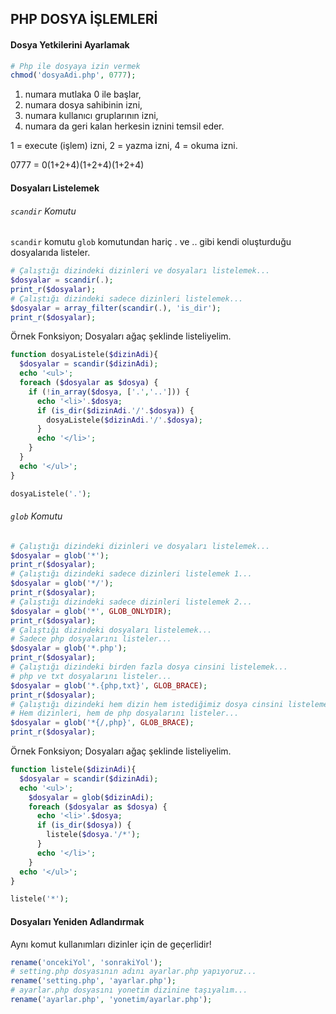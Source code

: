 ## PHP DOSYA İŞLEMLERİ

#### Dosya Yetkilerini Ayarlamak

```php
# Php ile dosyaya izin vermek
chmod('dosyaAdi.php', 0777);
```

1. numara mutlaka 0 ile başlar,
2. numara dosya sahibinin izni,
3. numara kullanıcı gruplarının izni,
4. numara da geri kalan herkesin iznini temsil eder.

1 = execute (işlem) izni,
2 = yazma izni,
4 = okuma izni.

0777 = 0(1+2+4)(1+2+4)(1+2+4)

#### Dosyaları Listelemek

###### ```scandir``` Komutu

```scandir``` komutu ```glob``` komutundan hariç . ve .. gibi kendi oluşturduğu dosyalarıda listeler.

```php
# Çalıştığı dizindeki dizinleri ve dosyaları listelemek...
$dosyalar = scandir(.);
print_r($dosyalar);
# Çalıştığı dizindeki sadece dizinleri listelemek...
$dosyalar = array_filter(scandir(.), 'is_dir');
print_r($dosyalar);
```

Örnek Fonksiyon; Dosyaları ağaç şeklinde listeliyelim.

```php
function dosyaListele($dizinAdi){
  $dosyalar = scandir($dizinAdi);
  echo '<ul>';
  foreach ($dosyalar as $dosya) {
    if (!in_array($dosya, ['.','..'])) {
      echo '<li>'.$dosya;
      if (is_dir($dizinAdi.'/'.$dosya)) {
        dosyaListele($dizinAdi.'/'.$dosya);
      }
      echo '</li>';
    }
  }
  echo '</ul>';
}

dosyaListele('.');
```

###### ```glob``` Komutu

```php
# Çalıştığı dizindeki dizinleri ve dosyaları listelemek...
$dosyalar = glob('*');
print_r($dosyalar);
# Çalıştığı dizindeki sadece dizinleri listelemek 1...
$dosyalar = glob('*/');
print_r($dosyalar);
# Çalıştığı dizindeki sadece dizinleri listelemek 2...
$dosyalar = glob('*', GLOB_ONLYDIR);
print_r($dosyalar);
# Çalıştığı dizindeki dosyaları listelemek...
# Sadece php dosyalarını listeler...
$dosyalar = glob('*.php');
print_r($dosyalar);
# Çalıştığı dizindeki birden fazla dosya cinsini listelemek...
# php ve txt dosyalarını listeler...
$dosyalar = glob('*.{php,txt}', GLOB_BRACE);
print_r($dosyalar);
# Çalıştığı dizindeki hem dizin hem istediğimiz dosya cinsini listelemek...
# Hem dizinleri, hem de php dosyalarını listeler...
$dosyalar = glob('*{/,php}', GLOB_BRACE);
print_r($dosyalar);
```

Örnek Fonksiyon; Dosyaları ağaç şeklinde listeliyelim.

```php
function listele($dizinAdi){
  $dosyalar = scandir($dizinAdi);
  echo '<ul>';
    $dosyalar = glob($dizinAdi);
    foreach ($dosyalar as $dosya) {
      echo '<li>'.$dosya;
      if (is_dir($dosya)) {
        listele($dosya.'/*');
      }
      echo '</li>';
    }
  echo '</ul>';
}

listele('*');
```

#### Dosyaları Yeniden Adlandırmak
 Aynı komut kullanımları dizinler için de geçerlidir!
```php
rename('oncekiYol', 'sonrakiYol');
# setting.php dosyasının adını ayarlar.php yapıyoruz...
rename('setting.php', 'ayarlar.php');
# ayarlar.php dosyasını yonetim dizinine taşıyalım...
rename('ayarlar.php', 'yonetim/ayarlar.php');
```

